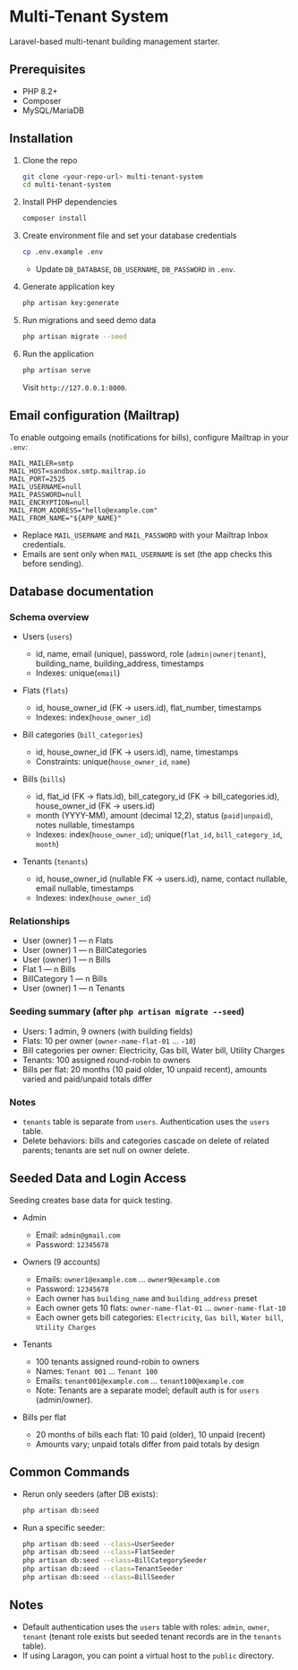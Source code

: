 # Multi-Tenant System

Laravel-based multi-tenant building management starter.

## Prerequisites
- PHP 8.2+
- Composer
- MySQL/MariaDB

## Installation
1. Clone the repo
   ```bash
   git clone <your-repo-url> multi-tenant-system
   cd multi-tenant-system
   ```

2. Install PHP dependencies
   ```bash
   composer install
   ```

3. Create environment file and set your database credentials
   ```bash
   cp .env.example .env
   ```
   - Update `DB_DATABASE`, `DB_USERNAME`, `DB_PASSWORD` in `.env`.

4. Generate application key
   ```bash
   php artisan key:generate
   ```

5. Run migrations and seed demo data
   ```bash
   php artisan migrate --seed
   ```

6. Run the application
   ```bash
   php artisan serve
   ```
   Visit `http://127.0.0.1:8000`.

## Email configuration (Mailtrap)
To enable outgoing emails (notifications for bills), configure Mailtrap in your `.env`:

```env
MAIL_MAILER=smtp
MAIL_HOST=sandbox.smtp.mailtrap.io
MAIL_PORT=2525
MAIL_USERNAME=null
MAIL_PASSWORD=null
MAIL_ENCRYPTION=null
MAIL_FROM_ADDRESS="hello@example.com"
MAIL_FROM_NAME="${APP_NAME}"
```

- Replace `MAIL_USERNAME` and `MAIL_PASSWORD` with your Mailtrap Inbox credentials.
- Emails are sent only when `MAIL_USERNAME` is set (the app checks this before sending).

## Database documentation

### Schema overview
- Users (`users`)
  - id, name, email (unique), password, role (`admin|owner|tenant`), building_name, building_address, timestamps
  - Indexes: unique(`email`)

- Flats (`flats`)
  - id, house_owner_id (FK → users.id), flat_number, timestamps
  - Indexes: index(`house_owner_id`)

- Bill categories (`bill_categories`)
  - id, house_owner_id (FK → users.id), name, timestamps
  - Constraints: unique(`house_owner_id`, `name`)

- Bills (`bills`)
  - id, flat_id (FK → flats.id), bill_category_id (FK → bill_categories.id), house_owner_id (FK → users.id)
  - month (YYYY-MM), amount (decimal 12,2), status (`paid|unpaid`), notes nullable, timestamps
  - Indexes: index(`house_owner_id`); unique(`flat_id`, `bill_category_id`, `month`)

- Tenants (`tenants`)
  - id, house_owner_id (nullable FK → users.id), name, contact nullable, email nullable, timestamps
  - Indexes: index(`house_owner_id`)

### Relationships
- User (owner) 1 — n Flats
- User (owner) 1 — n BillCategories
- User (owner) 1 — n Bills
- Flat 1 — n Bills
- BillCategory 1 — n Bills
- User (owner) 1 — n Tenants

### Seeding summary (after `php artisan migrate --seed`)
- Users: 1 admin, 9 owners (with building fields)
- Flats: 10 per owner (`owner-name-flat-01` … `-10`)
- Bill categories per owner: Electricity, Gas bill, Water bill, Utility Charges
- Tenants: 100 assigned round-robin to owners
- Bills per flat: 20 months (10 paid older, 10 unpaid recent), amounts varied and paid/unpaid totals differ

### Notes
- `tenants` table is separate from `users`. Authentication uses the `users` table.
- Delete behaviors: bills and categories cascade on delete of related parents; tenants are set null on owner delete.

## Seeded Data and Login Access
Seeding creates base data for quick testing.

- Admin
  - Email: `admin@gmail.com`
  - Password: `12345678`

- Owners (9 accounts)
  - Emails: `owner1@example.com` … `owner9@example.com`
  - Password: `12345678`
  - Each owner has `building_name` and `building_address` preset
  - Each owner gets 10 flats: `owner-name-flat-01` … `owner-name-flat-10`
  - Each owner gets bill categories: `Electricity`, `Gas bill`, `Water bill`, `Utility Charges`

- Tenants
  - 100 tenants assigned round-robin to owners
  - Names: `Tenant 001` … `Tenant 100`
  - Emails: `tenant001@example.com` … `tenant100@example.com`
  - Note: Tenants are a separate model; default auth is for `users` (admin/owner).

- Bills per flat
  - 20 months of bills each flat: 10 paid (older), 10 unpaid (recent)
  - Amounts vary; unpaid totals differ from paid totals by design

## Common Commands
- Rerun only seeders (after DB exists):
  ```bash
  php artisan db:seed
  ```
- Run a specific seeder:
  ```bash
  php artisan db:seed --class=UserSeeder
  php artisan db:seed --class=FlatSeeder
  php artisan db:seed --class=BillCategorySeeder
  php artisan db:seed --class=TenantSeeder
  php artisan db:seed --class=BillSeeder
  ```

## Notes
- Default authentication uses the `users` table with roles: `admin`, `owner`, `tenant` (tenant role exists but seeded tenant records are in the `tenants` table).
- If using Laragon, you can point a virtual host to the `public` directory.

